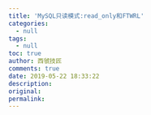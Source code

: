 ```yaml
---
title: 'MySQL只读模式:read_only和FTWRL'
categories:
  - null
tags:
  - null
toc: true
author: 西虢技匠
comments: true
date: 2019-05-22 18:33:22
description:
original:
permalink:
---
```


<!-- more -->
